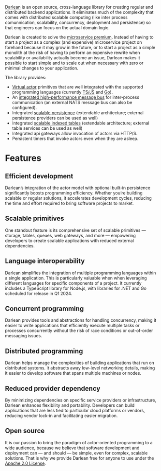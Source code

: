[Darlean](https://darlean.io) is an open source, cross-language library for creating regular and distributed backend applications. It eliminates much of the
complexity that comes with distributed scalable computing (like inter process comunnication, scalability, concurrency, deployment and persistence) so that
engineers can focus on the actual domain logic.

Darlean is created to solve the [microservice premium](https://martinfowler.com/bliki/MicroservicePremium.html). 
Instead of having to start a project as a complex (and expensive) 
microservice project on forehand because it may grow in the future, or to start a project as a simple monolith at the risk of having to perform an expensive
rewrite when scalability or availability actually become an issue, Darlean makes it possible to start simple and to scale out when necessary with
zero or minimal changes to your application.

The library provides:
* [Virtual actor](https://darlean.io/the-virtual-actor-model/) primitives that are well integrated with the supported programming languages (currently [TS/JS](https://github.com/darlean-io/darlean.ts) and [Go](https://github.com/darlean-io/darlean.go)).
* An [integrated high-performance message bus](https://darlean.io/documentation/configuration-options/#messaging-options) for inter-process communication (an external NATS message bus can also be configured).
* Integrated [scalable persistence](https://darlean.io/documentation/persistence/) (extendable architecture; external persistence providers can be used as well)
* Integrated [scalable indexed tables](https://darlean.io/documentation/tables/) (extendable architecture; external table services can be used as well)
* Integrated api gateways allow invocation of actors via HTTP/S.
* Persistent timers that invoke actors even when they are asleep.

# Features

## Efficient development
Darlean’s integration of the actor model with optional built-in persistence significantly boosts programming efficiency. Whether you’re building scalable or regular solutions, it accelerates development cycles, reducing the time and effort required to bring software projects to market.

## Scalable primitives
One standout feature is its comprehensive set of scalable primitives — storage, tables, queues, web gateways, and more — empowering developers to create scalable applications with reduced external dependencies.

## Language interoperability
Darlean simplifies the integration of multiple programming languages within a single application. This is particularly valuable when when leveraging different languages for specific components of a project. It currently includes a TypeScript library for Node.js, with libraries for .NET and Go scheduled for release in Q1 2024.

## Concurrent programming
Darlean provides tools and abstractions for handling concurrency, making it easier to write applications that efficiently execute multiple tasks or processes concurrently without the risk of race conditions or out-of-order messaging issues.

## Distributed programming
Darlean helps manage the complexities of building applications that run on distributed systems. It abstracts away low-level networking details, making it easier to develop software that spans multiple machines or nodes.

## Reduced provider dependency
By minimizing dependencies on specific service providers or infrastructure, Darlean enhances flexibility and portability. Developers can build applications that are less tied to particular cloud platforms or vendors, reducing vendor lock-in and facilitating easier migration.

## Open source
It is our passion to bring the paradigm of actor-oriented programming to a wide audience, because we believe that software development and deployment can — and should — be simple, even for complex, scalable solutions. That is why we provide Darlean free for anyone to use under the [Apache 2.0 License](https://www.apache.org/licenses/LICENSE-2.0).
